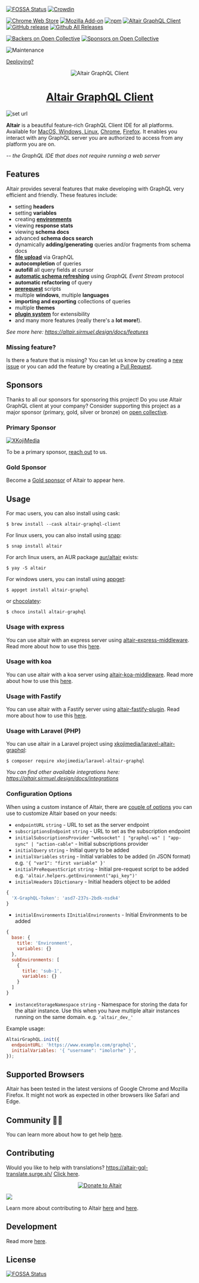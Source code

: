 [![FOSSA Status](https://app.fossa.io/api/projects/git%2Bhttps%3A%2F%2Fgithub.com%2Fimolorhe%2Faltair.svg?type=shield)](https://app.fossa.io/projects/git%2Bhttps%3A%2F%2Fgithub.com%2Fimolorhe%2Faltair?ref=badge_shield)
[![Crowdin](https://d322cqt584bo4o.cloudfront.net/altair-gql/localized.svg)](https://crowdin.com/project/altair-gql)

[![Chrome Web Store](https://img.shields.io/chrome-web-store/v/flnheeellpciglgpaodhkhmapeljopja.svg)](https://chrome.google.com/webstore/detail/altair-graphql-client/flnheeellpciglgpaodhkhmapeljopja)
[![Mozilla Add-on](https://img.shields.io/amo/v/altair-graphql-client.svg)](https://addons.mozilla.org/en-US/firefox/addon/altair-graphql-client/)
[![npm](https://img.shields.io/npm/v/altair-express-middleware.svg)](https://www.npmjs.com/package/altair-express-middleware)
[![Altair GraphQL Client](https://snapcraft.io/altair/badge.svg)](https://snapcraft.io/altair)
[![GitHub release](https://img.shields.io/github/release/altair-graphql/altair.svg)](https://github.com/altair-graphql/altair/releases)
[![Github All Releases](https://img.shields.io/github/downloads/altair-graphql/altair/total.svg)](https://github.com/altair-graphql/altair/releases)

[![Backers on Open Collective](https://opencollective.com/altair/backers/badge.svg)](#backers) [![Sponsors on Open Collective](https://opencollective.com/altair/sponsors/badge.svg)](#sponsors)

![Maintenance](https://img.shields.io/maintenance/yes/2022.svg)

[Deploying?](.github/DEPLOY.md)

<div align="center" style="text-align: center;">

<img src="packages/altair-app/src/assets/img/altair_logo_128.png" alt="Altair GraphQL Client">

<h1><a href="https://altair.sirmuel.design/" target="_blank">Altair GraphQL Client</a></h1>

</div>

![set url](packages/altair-app/src/assets/img/readme/app-shot.png "Altair GraphQL Client")

**Altair** is a beautiful feature-rich GraphQL Client IDE for all platforms. Available for [MacOS, Windows, Linux](https://altair.sirmuel.design/), [Chrome](https://chrome.google.com/webstore/detail/altair-graphql-client/flnheeellpciglgpaodhkhmapeljopja), [Firefox](https://addons.mozilla.org/en-US/firefox/addon/altair-graphql-client/).
It enables you interact with any GraphQL server you are authorized to access from any platform you are on.


_-- the GraphQL IDE that does not require running a web server_


## Features

Altair provides several features that make developing with GraphQL very efficient and friendly. These features include:

- setting **headers**
- setting **variables**
- creating [**environments**](https://sirmuel.design/altair-becomes-environment-friendly-%EF%B8%8F-f9b4e9ef887c)
- viewing **response stats**
- viewing **schema docs**
- advanced **schema docs search**
- dynamically **adding/generating** queries and/or fragments from schema docs
- [**file upload**](https://sirmuel.design/working-with-file-uploads-using-altair-graphql-d2f86dc8261f) via GraphQL
- **autocompletion** of queries
- **autofill** all query fields at cursor
- [**automatic schema refreshing**](https://sirmuel.design/a-better-graphql-developer-experience-with-x-graphql-event-stream-1256aef96f24) using *GraphQL Event Stream* protocol
- **automatic refactoring** of query
- [**prerequest**](https://sirmuel.design/pre-requests-now-available-in-altair-graphql-client-c3b28892059c) scripts
- multiple **windows**, multiple **languages**
- **importing and exporting** collections of queries
- multiple **themes**
- [**plugin system**](https://sirmuel.design/introducing-plugins-in-altair-still-in-beta-b7adb42b466) for extensibility
- and many more features (really there's a **lot more!**).

*See more here: https://altair.sirmuel.design/docs/features*

### Missing feature?

Is there a feature that is missing? You can let us know by creating a [new issue](https://github.com/altair-graphql/altair/issues/new) or you can add the feature by creating a [Pull Request](https://github.com/altair-graphql/altair/blob/master/.github/CONTRIBUTING.md).

## Sponsors
Thanks to all our sponsors for sponsoring this project! Do you use Altair GraphQL client at your company? Consider supporting this project as a major sponsor (primary, gold, silver or bronze) on [open collective](https://opencollective.com/altair/contribute).
### Primary Sponsor
[![XKojiMedia](packages/altair-app/src/assets/img/readme/xk.png "XKojiMedia")](https://www.xkoji.dev/)

To be a primary sponsor, [reach out](mailto:sponsor@sirmuel.design) to us.

### Gold Sponsor
Become a [Gold sponsor](https://opencollective.com/altair/contribute/gold-sponsor-27470/checkout) of Altair to appear here.
<!-- ### Silver Sponsor -->

<!-- ### Bronze Sponsor -->

## Usage


For mac users, you can also install using cask:

```
$ brew install --cask altair-graphql-client
```

For linux users, you can also install using [snap](https://snapcraft.io/altair):

```
$ snap install altair
```

For arch linux users, an AUR package [aur/altair](https://aur.archlinux.org/packages/altair/) exists:

```
$ yay -S altair
```

For windows users, you can install using [appget](https://appget.net/packages/i/altair-graphql):

```
$ appget install altair-graphql
```

or [chocolatey](https://chocolatey.org/packages/altair-graphql):

```
$ choco install altair-graphql
```

### Usage with express
You can use altair with an express server using [altair-express-middleware](https://www.npmjs.com/package/altair-express-middleware). Read more about how to use this [here](packages/altair-express-middleware/README.md).

### Usage with koa
You can use altair with a koa server using [altair-koa-middleware](https://www.npmjs.com/package/altair-koa-middleware). Read more about how to use this [here](https://altair.sirmuel.design/docs/integrations/altair-koa-middleware).

### Usage with Fastify

You can use altair with a Fastify server using [altair-fastify-plugin](https://www.npmjs.com/package/altair-fastify-plugin). Read more about how to use this [here](packages/altair-fastify-plugin/README.md).

### Usage with Laravel (PHP)
You can use altair in a Laravel project using [xkojimedia/laravel-altair-graphql](https://packagist.org/packages/xkojimedia/laravel-altair-graphql):

```console
$ composer require xkojimedia/laravel-altair-graphql
```

*You can find other available integrations here: https://altair.sirmuel.design/docs/integrations*

### Configuration Options
When using a custom instance of Altair, there are [couple of options](https://github.com/altair-graphql/altair/blob/master/packages/altair-app/src/app/modules/altair/config.ts#L9) you can use to customize Altair based on your needs:

- `endpointURL` `string` - URL to set as the server endpoint
- `subscriptionsEndpoint` `string` - URL to set as the subscription endpoint
- `initialSubscriptionsProvider` `"websocket" | "graphql-ws" | "app-sync" | "action-cable"` - Initial subscriptions provider
- `initialQuery` `string` - Initial query to be added
- `initialVariables` `string` - Initial variables to be added (in JSON format) e.g. `'{ "var1": "first variable" }'`
- `initialPreRequestScript` `string` - Initial pre-request script to be added e.g. `'altair.helpers.getEnvironment("api_key")'`
- `initialHeaders` `IDictionary` - Initial headers object to be added
```js
{
  'X-GraphQL-Token': 'asd7-237s-2bdk-nsdk4'
}
```
- `initialEnvironments` `IInitialEnvironments` - Initial Environments to be added
```js
{
  base: {
    title: 'Environment',
    variables: {}
  },
  subEnvironments: [
    {
      title: 'sub-1',
      variables: {}
    }
  ]
}
```
- `instanceStorageNamespace` `string` - Namespace for storing the data for the altair instance. Use this when you have multiple altair instances running on the same domain. e.g. `'altair_dev_'`

Example usage:
```js
AltairGraphQL.init({
  endpointURL: 'https://www.example.com/graphql',
  initialVariables: '{ "username": "imolorhe" }',
});
```

## Supported Browsers

Altair has been tested in the latest versions of Google Chrome and Mozilla Firefox. It might not work as expected in other browsers like Safari and Edge.

## Community 🙏🏾

You can learn more about how to get help [here](.github/community.md).

## Contributing

Would you like to help with translations? https://altair-gql-translate.surge.sh/ [Click here](https://crwd.in/altair-gql).

<div align="center" style="text-align: center;">
  
[![Donate to Altair](https://opencollective.com/altair/donate/button.png?color=blue)](https://opencollective.com/altair/donate)

</div>

<a href="https://opencollective.com/altair#sponsors" target="_blank"><img src="https://opencollective.com/altair/sponsors.svg?width=1000"></a>

Learn more about contributing to Altair [here](.github/CONTRIBUTING.md) and [here](https://altair.sirmuel.design/docs/contributing.html).

## Development

Read more [here](.github/development.md).

## License
[![FOSSA Status](https://app.fossa.io/api/projects/git%2Bhttps%3A%2F%2Fgithub.com%2Fimolorhe%2Faltair.svg?type=large)](https://app.fossa.io/projects/git%2Bhttps%3A%2F%2Fgithub.com%2Fimolorhe%2Faltair?ref=badge_large)
